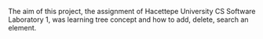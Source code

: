 The aim of this project, the assignment of Hacettepe University CS Software Laboratory 1, was learning tree concept and how to add, delete, search an element. 
